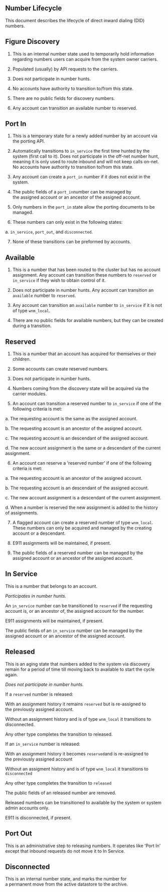 ## Number Lifecycle

This document describes the lifecycle of direct inward dialing (DID) numbers.


## Figure Discovery

1. This is an internal number state used to temporarily hold information regarding numbers users can acquire from the system owner carriers.

2. Populated (usually) by API requests to the carriers.  

3. Does not participate in number hunts.

4. No accounts have authority to transition to/from this state.

5. There are no public fields for discovery numbers.

6. Any account can transition an available number to reserved.


## Port In

1. This is a temporary state for a newly added number by an account via the porting API.

2. Automatically transitions to `in_service` the first time hunted by the system (first call to it). Does not participate in the off-net number hunt, meaning it is only used to route inbound and will not keep calls on-net. No accounts have authority to transition to/from this state.

3. Any account can create a `port_in` number if it does not exist in the system.

4. The public fields of a `port_in`number can be managed by the assigned account or an ancestor of the assigned account.

5. Only numbers in the `port_in` state allow the porting documents to be managed.

6. These numbers can only exist in the following states: 

  a. `in_service`, `port_out`, and `disconnected`. 

7. None of these transitions can be preformed by accounts.


## Available

1. This is a number that has been routed to the cluster but has no account assignment. Any account can transition these numbers to `reserved` or `in_service` if they wish to obtain control of it.  

2. Does not participate in number hunts. Any account can transition an `available` number to `reserved`.

3. Any account can transition an `available` number to `in_service` if it is not of type `wnm_local`.

4. There are no public fields for available numbers, but they can be created during a transition.
  
  
## Reserved

1. This is a number that an account has acquired for themselves or their children.  

2. Some accounts can create reserved numbers.

3. Does not participate in number hunts.

4. Numbers coming from the discovery state will be acquired via the carrier modules.

5. An account can transition a reserved number to `in_service` if one of the following criteria is met:

  a. The requesting account is the same as the assigned account.

  b. The requesting account is an ancestor of the assigned account.

  c. The requesting account is an descendant of the assigned account.

  d. The new account assignment is the same or a descendant of the current assignment.


6. An account can reserve a 'reserved number' if one of the following criteria is met:

  a. The requesting account is an ancestor of the assigned account.

  b. The requesting account is an descendant of the assigned account.

  c. The new account assignment is a descendant of the current assignment.

  d. When a number is reserved the new assignment is added to the history of assignments.


7. A flagged account can create a reserved number of type `wnm_local`. These numbers can only be acquired and managed by the creating account or a descendant.

8. E911 assignments will be maintained, if present.

9. The public fields of a reserved number can be managed by the assigned account or an ancestor of the assigned account.
  

## In Service

This is a number that belongs to an account.

*Participates in number hunts.*

An `in_service` number can be transitioned to `reserved` if the requesting account is, or an ancestor of, the assigned account for the number.

E911 assignments will be maintained, if present.

The public fields of an `in_service` number can be managed by the assigned account or an ancestor of the assigned account.


## Released

This is an aging state that numbers added to the system via discovery remain for a period of time till moving back to available to start the cycle again.

*Does not participate in number hunts.*

If a `reserved` number is released:

With an assignment history it remains `reserved` but is re-assigned to the previously assigned account.

Without an assignment history and is of type `wnm_local` it transitions to disconnected.

Any other type completes the transition to released.

If an `in_service` number is released:

With an assignment history it becomes `reserved`and is re-assigned to the previously assigned account

Without an assigment history and is of type `wnm_local` it transitions to `disconnected`

Any other type completes the transition to `released`

The public fields of an released number are removed.

Released numbers can be transitioned to  available by the system or system admin accounts only.

E911 is disconnected, if present.
  
  
## Port Out

This is an administrative step to releasing numbers. It operates like 'Port In' except that inbound requests do not move it to In Service.


## Disconnected
This is an internal number state, and marks the number for a permanent move from the active datastore to the archive.
 
